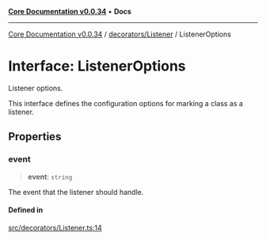 [**Core Documentation v0.0.34**](../../../README.md) • **Docs**

***

[Core Documentation v0.0.34](../../../modules.md) / [decorators/Listener](../README.md) / ListenerOptions

# Interface: ListenerOptions

Listener options.

This interface defines the configuration options for marking a class as a listener.

## Properties

### event

> **event**: `string`

The event that the listener should handle.

#### Defined in

[src/decorators/Listener.ts:14](https://github.com/stonemjs/core/blob/805ab978d87a028eb5ea9c9da928beb091ec1971/src/decorators/Listener.ts#L14)
